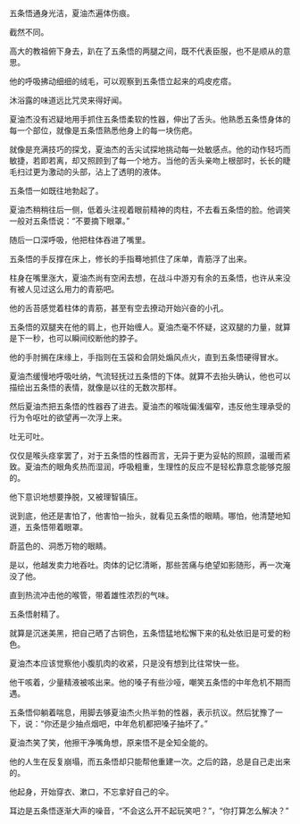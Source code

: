 五条悟通身光洁，夏油杰遍体伤痕。


截然不同。


高大的教祖俯下身去，趴在了五条悟的两腿之间，既不代表臣服，也不是顺从的意思。


他的呼吸拂动细细的绒毛，可以观察到五条悟立起来的鸡皮疙瘩。


沐浴露的味道远比咒灵来得好闻。


夏油杰没有迟疑地用手抓住五条悟柔软的性器，伸出了舌头。他熟悉五条悟身体的每一个部位，就像是五条悟熟悉他身上的每一块伤疤。


就像是充满技巧的探戈，夏油杰的舌尖试探地挑动每一处敏感点。他的动作轻巧而敏捷，若即若离，却又照顾到了每一个地方。当他的舌头亲吻上根部时，长长的睫毛扫过更为激动的头部，沾上了透明的液体。


五条悟一如既往地勃起了。


夏油杰稍稍往后一侧，低着头注视着眼前精神的肉柱，不去看五条悟的脸。他调笑一般对五条悟说：“不要摘下眼罩。”


随后一口深呼吸，他把柱体吞进了嘴里。


五条悟的手反撑在床上，修长的手指蓦地抓住了床单，青筋浮了出来。


柱身在嘴里涨大，夏油杰尚有空闲去想，在战斗中游刃有余的五条悟，也许从来没有被人见过这么用力的青筋吧。


他的舌苔感觉着柱体的青筋，甚至有空去撩动开始兴奋的小孔。


五条悟的双腿夹在他的肩上，也开始缠人。夏油杰毫不怀疑，这双腿的力量，就算是下一秒，也可以瞬间绞断他的脖子。


他的手肘搁在床缘上，手指则在玉袋和会阴处煽风点火，直到五条悟硬得冒水。


夏油杰缓慢地呼吸吐纳，气流轻抚过五条悟的下体。就算不去抬头确认，他也可以描绘出五条悟的表情，就像是以往的无数次那样。


然后夏油杰把五条悟的性器吞了进去。夏油杰的喉咙偏浅偏窄，违反他生理承受的行为令呕吐的欲望再一次浮上来。


吐无可吐。


仅仅是喉头痉挛罢了，对于五条悟的性器而言，无异于更为妥帖的照顾，温暖而紧致。夏油杰的眼角炙热而湿润，呼吸粗重，生理性的反应不是轻松靠意念能够克服的。


他下意识地想要挣脱，又被理智镇压。


说到底，他还是害怕了，他害怕一抬头，就看见五条悟的眼睛。哪怕，他清楚地知道，五条悟带着眼罩。


蔚蓝色的、洞悉万物的眼睛。


是以，他越发卖力地吞吐。肉体的记忆清晰，那些苦痛与绝望如影随形，再一次淹没了他。


直到热流冲击他的喉管，带着雄性浓烈的气味。


五条悟射精了。


就算是沉迷美黑，把自己晒了古铜色，五条悟猛地松懈下来的私处依旧是可爱的粉色。


夏油杰本应该觉察他小腹肌肉的收紧，只是没有想到比往常快一些。


他干咳着，少量精液被咳出来。他的嗓子有些沙哑，嘲笑五条悟的中年危机不期而遇。


五条悟仰躺着喘息，用脚去够夏油杰火热半勃的性器，表示抗议。然后犹豫了一下，说：“你还是少抽点烟吧，中年危机都把嗓子抽坏了。”


夏油杰笑了笑，他擦干净嘴角想，原来悟不是全知全能的。


他的人生在反复崩塌，而五条悟却只能帮他重建一次。之后的路，总是自己走出来的。


他起身，开始穿衣、漱口，不忘拿好自己的伞。


耳边是五条悟逐渐大声的噪音，“不会这么开不起玩笑吧？”，“你打算怎么解决？”





